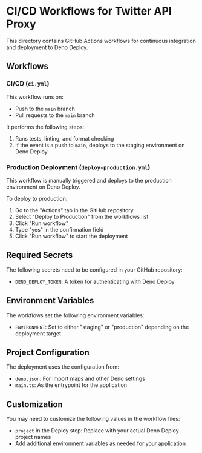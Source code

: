 # CI/CD Workflows for Twitter API Proxy

This directory contains GitHub Actions workflows for continuous integration and deployment to Deno
Deploy.

## Workflows

### CI/CD (`ci.yml`)

This workflow runs on:

- Push to the `main` branch
- Pull requests to the `main` branch

It performs the following steps:

1. Runs tests, linting, and format checking
2. If the event is a push to `main`, deploys to the staging environment on Deno Deploy

### Production Deployment (`deploy-production.yml`)

This workflow is manually triggered and deploys to the production environment on Deno Deploy.

To deploy to production:

1. Go to the "Actions" tab in the GitHub repository
2. Select "Deploy to Production" from the workflows list
3. Click "Run workflow"
4. Type "yes" in the confirmation field
5. Click "Run workflow" to start the deployment

## Required Secrets

The following secrets need to be configured in your GitHub repository:

- `DENO_DEPLOY_TOKEN`: A token for authenticating with Deno Deploy

## Environment Variables

The workflows set the following environment variables:

- `ENVIRONMENT`: Set to either "staging" or "production" depending on the deployment target

## Project Configuration

The deployment uses the configuration from:

- `deno.json`: For import maps and other Deno settings
- `main.ts`: As the entrypoint for the application

## Customization

You may need to customize the following values in the workflow files:

- `project` in the Deploy step: Replace with your actual Deno Deploy project names
- Add additional environment variables as needed for your application
